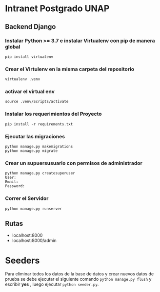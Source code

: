 # Intranet Postgrado UNAP
## Backend Django
### Instalar Python >= 3.7 e instalar Virtualenv con pip de manera global
```
pip install virtualenv
```
### Crear el Virtulenv en la misma carpeta del repositorio
```
virtualenv .venv
```
### activar el virtual env
```
source .venv/Scripts/activate
```
### Instalar los requerimientos del Proyecto
```
pip install -r requirements.txt
```
### Ejecutar las migraciones
```
python manage.py makemigrations
python manage.py migrate
```
### Crear un supuersusuario con permisos de administrador
```
python manage.py createsuperuser
User: 
Email: 
Password:
```
### Correr el Servidor
```
python manage.py runserver
```

## Rutas
- localhost:8000
- localhost:8000/admin


# Seeders
Para eliminar todos los datos de la base de datos y crear nuevos datos de prueba se debe ejecutar el siguiente comando
```python manage.py flush``` y escribir **yes**
, luego ejecutar
```python seeder.py```.